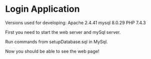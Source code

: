 # Login Application #

Versions used for developing:
Apache 2.4.41
mysql 8.0.29
PHP 7.4.3

First you need to start the web server and mySql server.

Run commands from setupDatabase.sql in MySql.

Now you should be able to see the web page!


